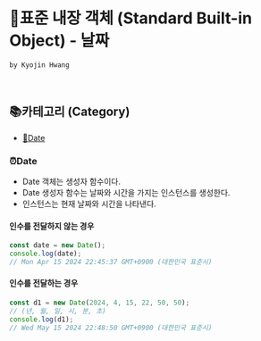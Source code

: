 # 💼표준 내장 객체 (Standard Built-in Object) - 날짜

`by Kyojin Hwang`

<br/>

## 📚카테고리 (Category)

- [📝Date]()

### ⏰Date

- Date 객체는 생성자 함수이다.
- Date 생성자 함수는 날짜와 시간을 가지는 인스턴스를 생성한다.
- 인스턴스는 현재 날짜와 시간을 나타낸다.

#### 인수를 전달하지 않는 경우

```javascript
const date = new Date();
console.log(date);
// Mon Apr 15 2024 22:45:37 GMT+0900 (대한민국 표준시)
```

#### 인수를 전달하는 경우

```javascript
const d1 = new Date(2024, 4, 15, 22, 50, 50);
// (년, 월, 일, 시, 분, 초)
console.log(d1);
// Wed May 15 2024 22:48:50 GMT+0900 (대한민국 표준시)
```
